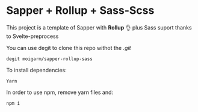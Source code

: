 # Sapper + Rollup + Sass-Scss

This project is a template of Sapper with **Rollup** 👌 plus Sass suport thanks to Svelte-preprocess

You can use degit to clone this repo withot the *.git* 

`degit moigarm/sapper-rollup-sass`

To install dependencies:

`Yarn`

In order to use npm, remove yarn files and:

`npm i`
